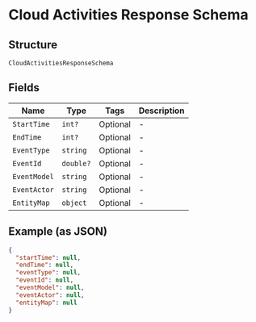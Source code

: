 
# Cloud Activities Response Schema

## Structure

`CloudActivitiesResponseSchema`

## Fields

| Name | Type | Tags | Description |
|  --- | --- | --- | --- |
| `StartTime` | `int?` | Optional | - |
| `EndTime` | `int?` | Optional | - |
| `EventType` | `string` | Optional | - |
| `EventId` | `double?` | Optional | - |
| `EventModel` | `string` | Optional | - |
| `EventActor` | `string` | Optional | - |
| `EntityMap` | `object` | Optional | - |

## Example (as JSON)

```json
{
  "startTime": null,
  "endTime": null,
  "eventType": null,
  "eventId": null,
  "eventModel": null,
  "eventActor": null,
  "entityMap": null
}
```

